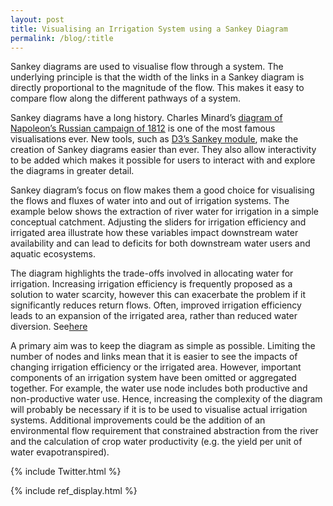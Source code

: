 ```yaml
---
layout: post
title: Visualising an Irrigation System using a Sankey Diagram
permalink: /blog/:title
---
```

<link rel="stylesheet" type="text/css" href="/assets/css/irrigation-sankey.css">

Sankey diagrams are used to visualise flow through a system. The underlying principle is that the width of the links in a Sankey diagram is directly proportional to the magnitude of the flow. This makes it easy to compare flow along the different pathways of a system.

Sankey diagrams have a long history.  Charles Minard’s <a href="https://en.wikipedia.org/wiki/Charles_Joseph_Minard">diagram of Napoleon’s Russian campaign of 1812</a> is one of the most famous visualisations ever. New tools, such as <a href="https://github.com/d3/d3-sankey">D3’s Sankey module</a>, make the creation of Sankey diagrams easier than ever. They also allow interactivity to be added which makes it possible for users to interact with and explore the diagrams in greater detail. 

Sankey diagram’s focus on flow makes them a good choice for visualising the flows and fluxes of water into and out of irrigation systems. The example below shows the extraction of river water for irrigation in a simple conceptual catchment. Adjusting the sliders for irrigation efficiency and irrigated area illustrate how these variables impact downstream water availability and can lead to deficits for both downstream water users and aquatic ecosystems. 

<div id="slider1" class="slider"></div>
<div id="slider2" class="slider"></div>
<div id="slider3" class="slider"></div>
<div id="sankey"></div>

The diagram highlights the trade-offs involved in allocating water for irrigation. Increasing irrigation efficiency is frequently proposed as a solution to water scarcity, however this can exacerbate the problem if it significantly reduces return flows. Often, improved irrigation efficiency leads to an expansion of the irrigated area, rather than reduced water diversion. See<a href="http://www.saiplatform.org/uploads/Library/IncreasingproductivityinirrigatedagricultureAgronomicconstraintsandhydrologicalrealities.pdf">here</a>

A primary aim was to keep the diagram as simple as possible. Limiting the number of nodes and links mean that it is easier to see the impacts of changing irrigation efficiency or the irrigated area. However, important components of an irrigation system have been omitted or aggregated together. For example, the water use node includes both productive and non-productive water use.  Hence, increasing the complexity of the diagram will probably be necessary if it is to be used to visualise actual irrigation systems. Additional improvements could be the addition of an environmental flow requirement that constrained abstraction from the river and the calculation of crop water productivity (e.g. the yield per unit of water evapotranspired). 

{% include Twitter.html %}
<script type="text/javascript" src="/assets/js/libs/jquery-3.0.0.min.js"></script>
{% include ref_display.html %}


<script src="https://d3js.org/d3.v4.min.js"></script>
<script type="text/javascript" src="/assets/js/libs/d3-sankey.min.js"></script>
<script type="text/javascript" src="/assets/js/irrigation-sankey.js"></script>
